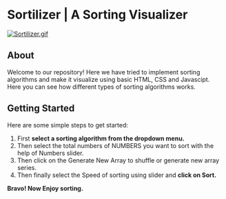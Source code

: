 # Sortilizer | A Sorting Visualizer

[![Sortilizer.gif](https://s6.gifyu.com/images/Sortilizer.gif)](https://gifyu.com/image/yMba)

## About
Welcome to our repository! Here we have tried to implement sorting algorithms and make it visualize using basic HTML, CSS and Javascipt.
Here you can see how different types of sorting algorithms works.

## Getting Started
Here are some simple steps to get started:

1. First **select a sorting algorithm from the dropdown menu.**
2. Then select the total numbers of NUMBERS you want to sort with the help of Numbers slider.
3. Then click on the Generate New Array to shuffle or generate new array series.
4. Then finally select the Speed of sorting using slider and **click on Sort.**

**Bravo! Now Enjoy sorting.**